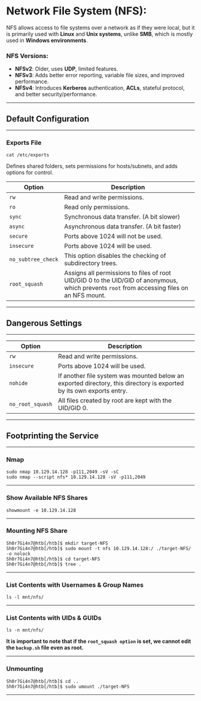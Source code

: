 # Network File System (NFS):

NFS allows access to file systems over a network as if they were local, but it is primarily used with **Linux** and **Unix systems**, unlike **SMB**, which is mostly used in **Windows environments**.

### NFS Versions:

- **NFSv2**: Older, uses **UDP**, limited features.
- **NFSv3**: Adds better error reporting, variable file sizes, and improved performance.
- **NFSv4**: Introduces **Kerberos** authentication, **ACLs**, stateful protocol, and better security/performance.

* * *

## Default Configuration

* * *

### Exports File

`cat /etc/exports`

Defines shared folders, sets permissions for hosts/subnets, and adds options for control.

| **Option** | **Description** |
| --- | --- |
| `rw` | Read and write permissions. |
| `ro` | Read only permissions. |
| `sync` | Synchronous data transfer. (A bit slower) |
| `async` | Asynchronous data transfer. (A bit faster) |
| `secure` | Ports above 1024 will not be used. |
| `insecure` | Ports above 1024 will be used. |
| `no_subtree_check` | This option disables the checking of subdirectory trees. |
| `root_squash` | Assigns all permissions to files of root UID/GID 0 to the UID/GID of anonymous, which prevents `root` from accessing files on an NFS mount. |

* * *

## Dangerous Settings

* * *

| **Option** | **Description** |
| --- | --- |
| `rw` | Read and write permissions. |
| `insecure` | Ports above 1024 will be used. |
| `nohide` | If another file system was mounted below an exported directory, this directory is exported by its own exports entry. |
| `no_root_squash` | All files created by root are kept with the UID/GID 0. |

* * *

## Footprinting the Service

* * *

### Nmap

`sudo nmap 10.129.14.128 -p111,2049 -sV -sC`  
`sudo nmap --script nfs* 10.129.14.128 -sV -p111,2049`

* * *

### Show Available NFS Shares

`showmount -e 10.129.14.128`

* * *

### Mounting NFS Share

`Sh0r7Gi4n7@htb[/htb]$ mkdir target-NFS`  
`Sh0r7Gi4n7@htb[/htb]$ sudo mount -t nfs 10.129.14.128:/ ./target-NFS/ -o nolock`  
`Sh0r7Gi4n7@htb[/htb]$ cd target-NFS`  
`Sh0r7Gi4n7@htb[/htb]$ tree .`

* * *

### List Contents with Usernames & Group Names

`ls -l mnt/nfs/`

* * *

### List Contents with UIDs & GUIDs

`ls -n mnt/nfs/`

**It is important to note that if the `root_squash option` is set, we cannot edit the `backup.sh` file even as root.**

* * *

### Unmounting

`Sh0r7Gi4n7@htb[/htb]$ cd ..`  
`Sh0r7Gi4n7@htb[/htb]$ sudo umount ./target-NFS`

* * *